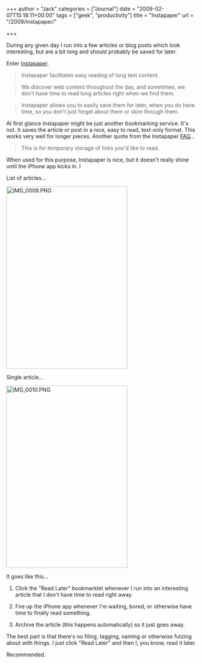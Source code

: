 +++
author = "Jack"
categories = ["Journal"]
date = "2009-02-07T15:18:11+00:00"
tags = ["geek", "productivity"]
title = "Instapaper"
url = "/2009/instapaper/"

+++

During any given day I run into a few articles or blog posts which look interesting, but are a bit long and should probably be saved for later.

Enter [Instapaper](http://www.instapaper.com/).

> Instapaper facilitates easy reading of long text content.
  
>
  
> We discover web content throughout the day, and sometimes, we don't have time to read long articles right when we find them.
  
>
  
> Instapaper allows you to easily save them for later, when you do have time, so you don't just forget about them or skim through them.

At first glance Instapaper might be just another bookmarking service. It's not. It saves the article or post in a nice, easy to read, text-only format. This works very well for longer pieces. Another quote from the Instapaper [FAQ](http://www.instapaper.com/faq)&#8230;

> This is for temporary storage of links you'd like to read.

When used for this purpose, Instapaper is nice, but it doesn't really shine until the iPhone app kicks in. I

List of articles&#8230;
  
<img src="/files/img-0009.png" alt="IMG_0009.PNG" border="0" width="320" height="480" />

Single article&#8230;
  
<img src="/files/img-0010.png" alt="IMG_0010.PNG" border="0" width="320" height="480" />

It goes like this&#8230;

1. Click the "Read Later" bookmarklet whenever I run into an interesting article that I don't have time to read right away.
  
2. Fire up the iPhone app whenever I'm waiting, bored, or otherwise have time to finally read something.
  
3. Archive the article (this happens automatically) so it just goes away.

The best part is that there's no filing, tagging, naming or otherwise futzing about with things. I just click "Read Later" and then I, you know, read it later.

Recommended.